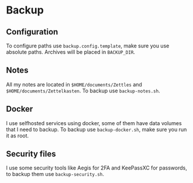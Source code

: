 # Backup

## Configuration

To configure paths use `backup.config.template`, make sure you use absolute paths. Archives will be placed in `BACKUP_DIR`.

## Notes

All my notes are located in `$HOME/documents/Zettles` and `$HOME/documents/Zettelkasten`. To backup use `backup-notes.sh`.

## Docker

I use selfhosted services using docker, some of them have data volumes that I need to backup. To backup use `backup-docker.sh`,
make sure you run it as root.

## Security files

I use some security tools like Aegis for 2FA and KeePassXC for passwords, to backup them use `backup-security.sh`.
